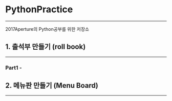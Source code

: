 # PythonPractice
---
2017Aperture의 Python공부를 위한 저장소
## 1. 출석부 만들기 (roll book)
---
### Part1 - 
## 2. 메뉴판 만들기 (Menu Board)
---
